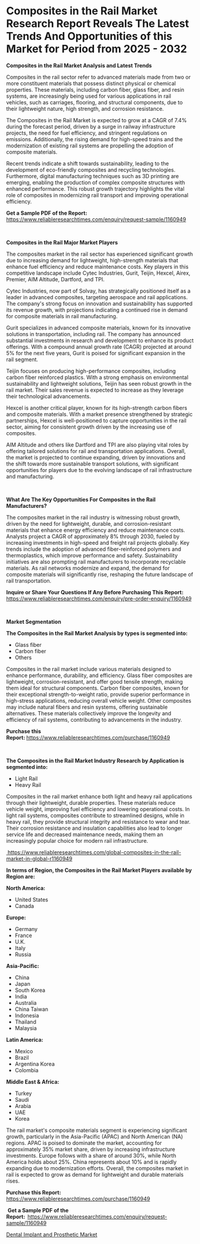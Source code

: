 <p><h1>Composites in the Rail Market Research Report Reveals The Latest Trends And Opportunities of this Market for Period from 2025 - 2032</h1></p><p><strong>Composites in the Rail Market Analysis and Latest Trends</strong></p>
<p><p>Composites in the rail sector refer to advanced materials made from two or more constituent materials that possess distinct physical or chemical properties. These materials, including carbon fiber, glass fiber, and resin systems, are increasingly being used for various applications in rail vehicles, such as carriages, flooring, and structural components, due to their lightweight nature, high strength, and corrosion resistance. </p><p>The Composites in the Rail Market is expected to grow at a CAGR of 7.4% during the forecast period, driven by a surge in railway infrastructure projects, the need for fuel efficiency, and stringent regulations on emissions. Additionally, the rising demand for high-speed trains and the modernization of existing rail systems are propelling the adoption of composite materials. </p><p>Recent trends indicate a shift towards sustainability, leading to the development of eco-friendly composites and recycling technologies. Furthermore, digital manufacturing techniques such as 3D printing are emerging, enabling the production of complex composite structures with enhanced performance. This robust growth trajectory highlights the vital role of composites in modernizing rail transport and improving operational efficiency.</p></p>
<p><strong>Get a Sample PDF of the Report:&nbsp;</strong> <a href="https://www.reliableresearchtimes.com/enquiry/request-sample/1160949?utm_campaign=3223&utm_medium=2&utm_source=Github&utm_content=ia&utm_term=22032025&utm_id=composites-in-the-rail">https://www.reliableresearchtimes.com/enquiry/request-sample/1160949</a></p>
<p>&nbsp;</p>
<p><strong>Composites in the Rail Major Market Players</strong></p>
<p><p>The composites market in the rail sector has experienced significant growth due to increasing demand for lightweight, high-strength materials that enhance fuel efficiency and reduce maintenance costs. Key players in this competitive landscape include Cytec Industries, Gurit, Teijin, Hexcel, Airex, Premier, AIM Altitude, Dartford, and TPI.</p><p>Cytec Industries, now part of Solvay, has strategically positioned itself as a leader in advanced composites, targeting aerospace and rail applications. The company's strong focus on innovation and sustainability has supported its revenue growth, with projections indicating a continued rise in demand for composite materials in rail manufacturing.</p><p>Gurit specializes in advanced composite materials, known for its innovative solutions in transportation, including rail. The company has announced substantial investments in research and development to enhance its product offerings. With a compound annual growth rate (CAGR) projected at around 5% for the next five years, Gurit is poised for significant expansion in the rail segment.</p><p>Teijin focuses on producing high-performance composites, including carbon fiber reinforced plastics. With a strong emphasis on environmental sustainability and lightweight solutions, Teijin has seen robust growth in the rail market. Their sales revenue is expected to increase as they leverage their technological advancements.</p><p>Hexcel is another critical player, known for its high-strength carbon fibers and composite materials. With a market presence strengthened by strategic partnerships, Hexcel is well-positioned to capture opportunities in the rail sector, aiming for consistent growth driven by the increasing use of composites.</p><p>AIM Altitude and others like Dartford and TPI are also playing vital roles by offering tailored solutions for rail and transportation applications. Overall, the market is projected to continue expanding, driven by innovations and the shift towards more sustainable transport solutions, with significant opportunities for players due to the evolving landscape of rail infrastructure and manufacturing.</p></p>
<p>&nbsp;</p>
<p><strong>What Are The Key Opportunities For Composites in the Rail Manufacturers?</strong></p>
<p><p>The composites market in the rail industry is witnessing robust growth, driven by the need for lightweight, durable, and corrosion-resistant materials that enhance energy efficiency and reduce maintenance costs. Analysts project a CAGR of approximately 8% through 2030, fueled by increasing investments in high-speed and freight rail projects globally. Key trends include the adoption of advanced fiber-reinforced polymers and thermoplastics, which improve performance and safety. Sustainability initiatives are also prompting rail manufacturers to incorporate recyclable materials. As rail networks modernize and expand, the demand for composite materials will significantly rise, reshaping the future landscape of rail transportation.</p></p>
<p><strong>Inquire or Share Your Questions If Any Before Purchasing This Report:</strong> <a href="https://www.reliableresearchtimes.com/enquiry/pre-order-enquiry/1160949?utm_campaign=3223&utm_medium=2&utm_source=Github&utm_content=ia&utm_term=22032025&utm_id=composites-in-the-rail">https://www.reliableresearchtimes.com/enquiry/pre-order-enquiry/1160949</a></p>
<p>&nbsp;</p>
<p><strong>Market Segmentation</strong></p>
<p><strong>The Composites in the Rail Market Analysis by types is segmented into:</strong></p>
<p><ul><li>Glass fiber</li><li>Carbon fiber</li><li>Others</li></ul></p>
<p><p>Composites in the rail market include various materials designed to enhance performance, durability, and efficiency. Glass fiber composites are lightweight, corrosion-resistant, and offer good tensile strength, making them ideal for structural components. Carbon fiber composites, known for their exceptional strength-to-weight ratio, provide superior performance in high-stress applications, reducing overall vehicle weight. Other composites may include natural fibers and resin systems, offering sustainable alternatives. These materials collectively improve the longevity and efficiency of rail systems, contributing to advancements in the industry.</p></p>
<p><strong>Purchase this Report:&nbsp;</strong><a href="https://www.reliableresearchtimes.com/purchase/1160949?utm_campaign=3223&utm_medium=2&utm_source=Github&utm_content=ia&utm_term=22032025&utm_id=composites-in-the-rail">https://www.reliableresearchtimes.com/purchase/1160949</a></p>
<p>&nbsp;</p>
<p><strong>The Composites in the Rail Market Industry Research by Application is segmented into:</strong></p>
<p><ul><li>Light Rail</li><li>Heavy Rail</li></ul></p>
<p><p>Composites in the rail market enhance both light and heavy rail applications through their lightweight, durable properties. These materials reduce vehicle weight, improving fuel efficiency and lowering operational costs. In light rail systems, composites contribute to streamlined designs, while in heavy rail, they provide structural integrity and resistance to wear and tear. Their corrosion resistance and insulation capabilities also lead to longer service life and decreased maintenance needs, making them an increasingly popular choice for modern rail infrastructure.</p></p>
<p><a href="https://www.reliableresearchtimes.com/global-composites-in-the-rail-market-in-global-r1160949?utm_campaign=3223&utm_medium=2&utm_source=Github&utm_content=ia&utm_term=22032025&utm_id=composites-in-the-rail">&nbsp;https://www.reliableresearchtimes.com/global-composites-in-the-rail-market-in-global-r1160949</a></p>
<p><strong>In terms of Region, the Composites in the Rail Market Players available by Region are:</strong></p>
<p>
    <p> <strong> North America: </strong>
        <ul>
            <li>United States</li>
            <li>Canada</li>
        </ul>
        </p> 
    <p> <strong> Europe: </strong>
        <ul>
            <li>Germany</li>
            <li>France</li>
            <li>U.K.</li>
            <li>Italy</li>
            <li>Russia</li>
        </ul>
        </p> 
    <p> <strong> Asia-Pacific: </strong>
        <ul>
            <li>China</li>
            <li>Japan</li>
            <li>South Korea</li>
            <li>India</li>
            <li>Australia</li>
            <li>China Taiwan</li>
            <li>Indonesia</li>
            <li>Thailand</li>
            <li>Malaysia</li>
        </ul>
        </p> 
    <p> <strong> Latin America: </strong>
        <ul>
            <li>Mexico</li>
            <li>Brazil</li>
            <li>Argentina Korea</li>
            <li>Colombia</li>
        </ul>
        </p> 
    <p> <strong> Middle East & Africa: </strong>
        <ul>
            <li>Turkey</li>
            <li>Saudi</li>
            <li>Arabia</li>
            <li>UAE</li>
            <li>Korea</li>
        </ul>
    </p>
    </p>
<p><p>The rail market's composite materials segment is experiencing significant growth, particularly in the Asia-Pacific (APAC) and North American (NA) regions. APAC is poised to dominate the market, accounting for approximately 35% market share, driven by increasing infrastructure investments. Europe follows with a share of around 30%, while North America holds about 25%. China represents about 10% and is rapidly expanding due to modernization efforts. Overall, the composites market in rail is expected to grow as demand for lightweight and durable materials rises.</p></p>
<p><strong>Purchase this Report: </strong><a href="https://www.reliableresearchtimes.com/purchase/1160949?utm_campaign=3223&utm_medium=2&utm_source=Github&utm_content=ia&utm_term=22032025&utm_id=composites-in-the-rail">https://www.reliableresearchtimes.com/purchase/1160949</a></p>
<p>&nbsp;<strong>Get a Sample PDF of the Report:&nbsp;&nbsp;</strong><a href="https://www.reliableresearchtimes.com/enquiry/request-sample/1160949?utm_campaign=3223&utm_medium=2&utm_source=Github&utm_content=ia&utm_term=22032025&utm_id=composites-in-the-rail">https://www.reliableresearchtimes.com/enquiry/request-sample/1160949</a></p>
<p><strong></strong></p>
<p><p><a href="https://github.com/shafriusizi/Market-Research-Report-List-1/blob/main/dental-implant-and-prosthetic-market.md?utm_campaign=3223&utm_medium=2&utm_source=Github&utm_content=ia&utm_term=22032025&utm_id=composites-in-the-rail">Dental Implant and Prosthetic Market</a></p></p>